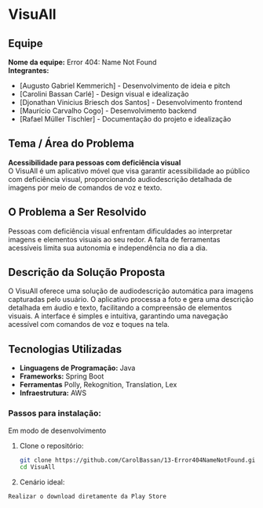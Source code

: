# VisuAll

## Equipe
**Nome da equipe:** Error 404: Name Not Found  
**Integrantes:**  
- [Augusto Gabriel Kemmerich] - Desenvolvimento de ideia e pitch
- [Carolini Bassan Carlé] - Design visual e idealização
- [Djonathan Vinicius Briesch dos Santos] - Desenvolvimento frontend
- [Maurício Carvalho Cogo] - Desenvolvimento backend
- [Rafael Müller Tischler] - Documentação do projeto e idealização

## Tema / Área do Problema
**Acessibilidade para pessoas com deficiência visual**  
O VisuAll é um aplicativo móvel que visa garantir acessibilidade ao público com deficiência visual, proporcionando audiodescrição detalhada de imagens por meio de comandos de voz e texto.

## O Problema a Ser Resolvido
Pessoas com deficiência visual enfrentam dificuldades ao interpretar imagens e elementos visuais ao seu redor. A falta de ferramentas acessíveis limita sua autonomia e independência no dia a dia.

## Descrição da Solução Proposta
O VisuAll oferece uma solução de audiodescrição automática para imagens capturadas pelo usuário. O aplicativo processa a foto e gera uma descrição detalhada em áudio e texto, facilitando a compreensão de elementos visuais. A interface é simples e intuitiva, garantindo uma navegação acessível com comandos de voz e toques na tela.

## Tecnologias Utilizadas
- **Linguagens de Programação:** Java
- **Frameworks:** Spring Boot
- **Ferramentas** Polly, Rekognition, Translation, Lex
- **Infraestrutura:** AWS

### Passos para instalação:
Em modo de desenvolvimento
1. Clone o repositório:  
   ```bash
   git clone https://github.com/CarolBassan/13-Error404NameNotFound.git
   cd VisuAll

2. Cenário ideal:
 ```bash
 Realizar o download diretamente da Play Store
